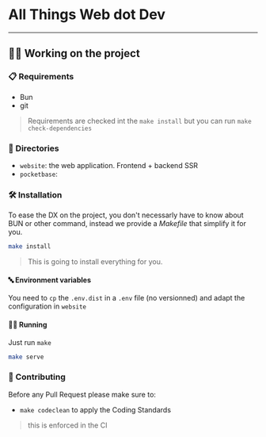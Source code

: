 # All Things Web dot Dev

---

## 👷‍♀️ Working on the project

### 📋 Requirements

- Bun
- git

> Requirements are checked int the `make install` but you can run `make check-dependencies`

### 📁 Directories

- `website`: the web application. Frontend + backend SSR
- `pocketbase`:

### 🛠️ Installation

To ease the DX on the project, you don't necessarly have to know about BUN or other command, instead we provide a _Makefile_ that simplify it for you.

```bash
make install
```

> This is going to install everything for you.

#### 🔤 Environment variables

You need to `cp` the `.env.dist` in a `.env` file (no versionned) and adapt the configuration in `website`

#### 🏃‍♂️ Running

Just run `make`

```bash
make serve
```

### 🤝 Contributing

Before any Pull Request please make sure to:

- `make codeclean` to apply the Coding Standards

> this is enforced in the CI
